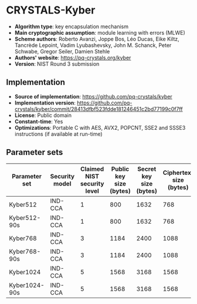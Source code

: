 CRYSTALS-Kyber
==============

- **Algorithm type**: key encapsulation mechanism
- **Main cryptographic assumption**: module learning with errors (MLWE)
- **Scheme authors**: Roberto Avanzi, Joppe Bos, Léo Ducas, Eike Kiltz, Tancrède Lepoint, Vadim Lyubashevsky, John M. Schanck, Peter Schwabe, Gregor Seiler, Damien Stehle
- **Authors' website**: https://pq-crystals.org/kyber
- **Version**: NIST Round 3 submission

Implementation
--------------

- **Source of implementation**: https://github.com/pq-crystals/kyber
- **Implementation version**: https://github.com/pq-crystals/kyber/commit/28413dfbf523fdde181246451c2bd77199c0f7ff
- **License**: Public domain
- **Constant-time**: Yes
- **Optimizations**: Portable C with AES, AVX2, POPCNT, SSE2 and SSSE3 instructions (if available at run-time)

Parameter sets
--------------

| Parameter set | Security model | Claimed NIST security level | Public key size (bytes) | Secret key size (bytes) | Ciphertext size (bytes) | Shared secret size (bytes) |
|---------------|----------------|-----------------------------|-------------------------|-------------------------|-------------------------|----------------------------|
| Kyber512      | IND-CCA        | 1                           | 800                     | 1632                    | 768                     | 32                         |
| Kyber512-90s  | IND-CCA        | 1                           | 800                     | 1632                    | 768                     | 32                         |
| Kyber768      | IND-CCA        | 3                           | 1184                    | 2400                    | 1088                    | 32                         |
| Kyber768-90s  | IND-CCA        | 3                           | 1184                    | 2400                    | 1088                    | 32                         |
| Kyber1024     | IND-CCA        | 5                           | 1568                    | 3168                    | 1568                    | 32                         |
| Kyber1024-90s | IND-CCA        | 5                           | 1568                    | 3168                    | 1568                    | 32                         |
